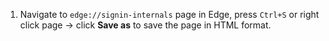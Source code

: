 1. Navigate to `edge://signin-internals` page in Edge, press `Ctrl+S` or right click page -> click **Save as** to save the page in HTML format.